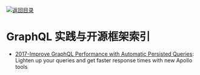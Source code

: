 [![返回目录](https://parg.co/UGo)](https://parg.co/b4z) 
 
# GraphQL 实践与开源框架索引

- [2017-Improve GraphQL Performance with Automatic Persisted Queries](https://parg.co/U3X): Lighten up your queries and get faster response times with new Apollo tools
